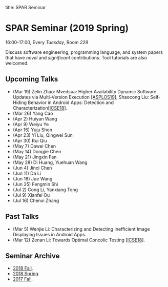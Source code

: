 title: SPAR Seminar

# SPAR Seminar (2019 Spring)

16:00-17:00, Every *Tuesday*, Room *229*

Discuss software engineering, programming language, and system papers that have *novel* and *significant* contributions. Tool tutorials are also welcomed.

## Upcoming Talks
* (Mar 19) Zelin Zhao: Mvedsua: Higher Availability Dynamic Software Updates via Multi-Version Execution [[ASPLOS19]](http://www.cs.umd.edu/~mwh/papers/mvedsua.pdf), Shaocong Liu: Self-Hiding Behavior in Android Apps: Detection and Characterization[[ICSE18]](https://dl.acm.org/citation.cfm?id=3180214).
* (Mar 26) Yang Cao
* (Apr 2) Huiyan Wang
* (Apr 9) Weiyu Ye
* (Apr 16) Yuju Shen
* (Apr 23) Yi Liu, Qingwei Sun
* (Apr 30) Rui Qiu
* (May 7) Dawei Chen
* (May 14) Dongjie Chen
* (May 21) Jingxin Fan
* (May 28) Di Huang, Yuehuan Wang
* (Jun 4) Jinci Chen
* (Jun 11) Da Li
* (Jun 18) Jue Wang
* (Jun 25) Fengmin Shi
* (Jul 2) Cong Li, Yanxiang Tong
* (Jul 9) Xianfei Ou
* (Jul 16) Chenxi Zhang

## Past Talks

* (Mar 5) Wenjie Li: Characterizing and Detecting Inefficient Image Displaying Issues in Android Apps.
* (Mar 12) Zenan Li: Towards Optimal Concolic Testing [[ICSE18]](https://dl.acm.org/citation.cfm?id=3180177).

## Seminar Archive

* [2018 Fall](2018fall).
* [2018 Spring](2018spring).
* [2017 Fall](2017fall).
